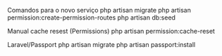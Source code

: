 Comandos para o novo serviço
    php artisan migrate
    php artisan permission:create-permission-routes
    php artisan db:seed


Manual cache resest (Permissions)
    php artisan permission:cache-reset

Laravel/Passport
    php artisan migrate
    php artisan passport:install